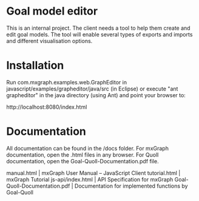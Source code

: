 # Goal model editor

This is an internal project. The client needs a tool to help them create and edit goal models. The tool will enable several types of exports and imports and different visualisation options.

# Installation
Run com.mxgraph.examples.web.GraphEditor in javascript/examples/grapheditor/java/src
(in Eclipse) or execute "ant grapheditor" in the java directory (using Ant)
and point your browser to:

http://localhost:8080/index.html


# Documentation

All documentation can be found in the /docs folder. For mxGraph documentation, open the .html files in any browser. For Quoll documentation, open the Goal-Quoll-Documentation.pdf file.

manual.html                        |        mxGraph User Manual – JavaScript Client 
tutorial.html                      |        mxGraph Tutorial
js-api/index.html                  |        API Specification for mxGraph
Goal-Quoll-Documentation.pdf       |        Documentation for implemented functions by Goal-Quoll